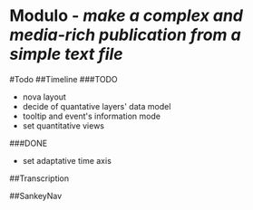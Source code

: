 Modulo - *make a complex and media-rich publication from a simple text file*
==========

#Todo
##Timeline
###TODO
* nova layout
* decide of quantative layers' data model
* tooltip and event's information mode
* set quantitative views

###DONE
* set adaptative time axis


##Transcription

##SankeyNav
